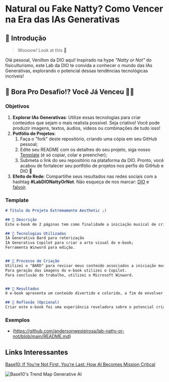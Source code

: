 # Natural ou Fake Natty? Como Vencer na Era das IAs Generativas

## 🚀 Introdução

> Woooow! Look at this 👀

Olá pessoal, Venilton da DIO aqui! Inspirado na hype _"Natty or Not"_ do fisiculturismo, este Lab da DIO te convida a conhecer o mundo das IAs Generativas, explorando o potencial dessas tendências tecnológicas incríveis!

## 🎯 Bora Pro Desafio!? Você Já Venceu 💪🤓

### Objetivos

1. **Explorar IAs Generativas**: Utilize essas tecnologias para criar conteúdos que sejam o mais realista possível. Seja criativo! Você pode produzir imagens, textos, áudios, vídeos ou combinações de tudo isso!
1. **Potfólio de Projetos**:
    1. Faça o "fork" deste repositório, criando uma cópia em seu GitHub pessoal;
    2. Edite seu README com os detalhes do seu projeto, siga nosso [Template](#template) (é só copiar, colar e preencher);
    3. Submeta o link do seu repositório na plataforma da DIO. Pronto, você acabou de fortalecer seu portfólio de projetos nos perfis do GitHub e DIO 🚀
1. **Efeito de Rede**: Compartilhe seus resultados nas redes sociais com a hashtag **#LabDIONattyOrNot**. Não esqueça de nos marcar: [DIO](https://www.linkedin.com/school/dio-makethechange) e [falvojr](https://www.linkedin.com/in/falvojr).

### Template

```markdown
# Título do Projeto Extremamente Aesthetic ;)

## 📒 Descrição
Este e-book de 2 páginas tem como finalidade a iniciação musical de crianças maiores de 10 anos

## 🤖 Tecnologias Utilizadas
IA Generativa Bard para roterização
IA Generativa Copilot para criar a arte visual do e-book;
Ferramenta Winword para edição.


## 🧐 Processo de Criação
Utilizei o "BARD" para revisar meus conteúdo associados a iniciação musical da crianças, introduzindo conceitos como som, altura e timbre.
Para geração das imagens do e-book utilizei o Copilot.
Para conclusão do trabalho, utilizei o Microsoft Winword.


## 🚀 Resultados
O e-book apresenta um conteúdo divertido e colorido, a fim de envolver as crianças nesse grande universo que é a música.

## 💭 Reflexão (Opcional)
Criar este e-book foi uma experiência reveladora sobre o potencial criativo das IAs e como elas podem ser aplicadas em diferentes contextos..
```

### Exemplos

- (https://github.com/andersonwesleirosa/lab-natty-or-not/blob/main/README.md)

## Links Interessantes

[Base10: If You’re Not First, You’re Last: How AI Becomes Mission Critical](https://base10.vc/post/generative-ai-mission-critical/)

![Base10's Trend Map Generative AI](https://github.com/digitalinnovationone/lab-natty-or-not/assets/730492/f4df26e8-f8f7-4419-8252-c69d73ea930c)
